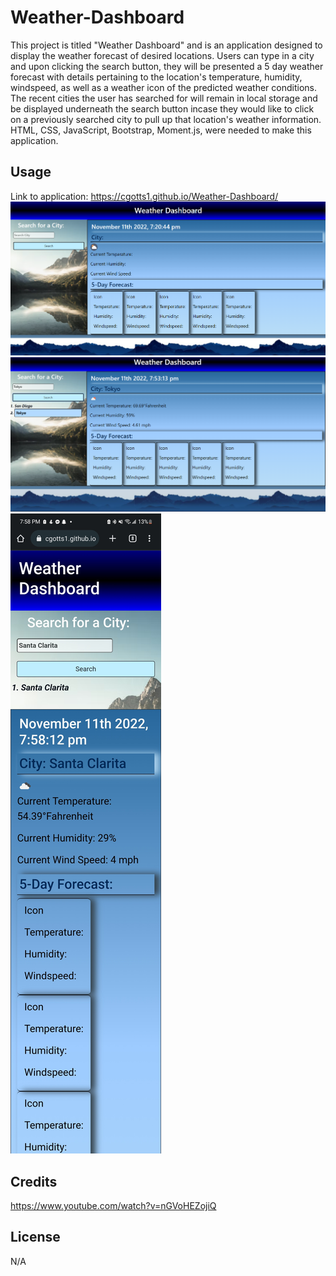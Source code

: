 # Weather-Dashboard

This project is titled "Weather Dashboard" and is an application designed to display the weather forecast of desired locations. Users can type in a city and upon clicking the search button, they will be presented a 5 day weather forecast with details pertaining to the location's temperature, humidity, windspeed, as well as a weather icon of the predicted weather conditions. The recent cities the user has searched for will remain in local storage and be displayed underneath the search button incase they would like to click on a previously searched city to pull up that location's weather information. HTML, CSS, JavaScript, Bootstrap, Moment.js, were needed to make this application.

## Usage

Link to application: https://cgotts1.github.io/Weather-Dashboard/
![Weather Dashboard](/images/wd1.png)
![Weather Dashboard](/images/wd2.png)
![Weather Dashboard](/images/wd3.jpg)

## Credits

https://www.youtube.com/watch?v=nGVoHEZojiQ


## License

N/A